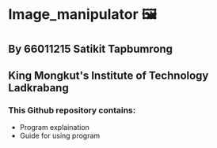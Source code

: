 # Image_manipulator 🖼️
## By 66011215 Satikit Tapbumrong

## King Mongkut's Institute of Technology Ladkrabang

### This Github repository contains:

- Program explaination
- Guide for using program
